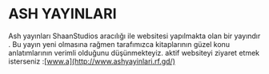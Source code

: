 # ASH YAYINLARI 
Ash yayınları ShaanStudios aracılığı ile websitesi yapılmakta olan bir yayındır .
Bu yayın yeni olmasına rağmen tarafımızca kitaplarının güzel konu anlatımlarının verimli olduğunu düşünmekteyiz.
aktif websiteyi ziyaret etmek isterseniz :[www.a](http://www.ashyayinlari.rf.gd/)
